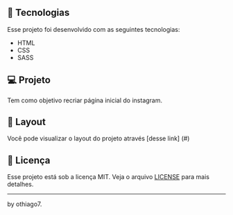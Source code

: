 
## 🚀 Tecnologias

Esse projeto foi desenvolvido com as seguintes tecnologias:

- HTML
- CSS
- SASS

## 💻 Projeto

Tem como objetivo recriar página inicial do instagram.

## 🔖 Layout

Você pode visualizar o layout do projeto através [desse link] (#)

## :memo: Licença

Esse projeto está sob a licença MIT. Veja o arquivo [LICENSE](.github/LICENSE.md) para mais detalhes.

---

by othiago7.
